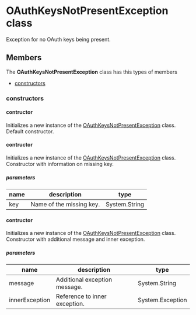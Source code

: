 
# OAuthKeysNotPresentException class

Exception for no OAuth keys being present.

## Members

The **OAuthKeysNotPresentException** class has this types of members

* [constructors](#constructors)

### constructors

#### contructor

Initializes a new instance of the [OAuthKeysNotPresentException](Microsoft_Toolkit_Uwp_Services_Exceptions_OAuthKeysNotPresentException.md) class.            Default constructor.

#### contructor

Initializes a new instance of the [OAuthKeysNotPresentException](Microsoft_Toolkit_Uwp_Services_Exceptions_OAuthKeysNotPresentException.md) class.            Constructor with information on missing key.

##### parameters



| name | description | type || --- | --- | --- || key | Name of the missing key. | System.String |
#### contructor

Initializes a new instance of the [OAuthKeysNotPresentException](Microsoft_Toolkit_Uwp_Services_Exceptions_OAuthKeysNotPresentException.md) class.            Constructor with additional message and inner exception.

##### parameters



| name | description | type || --- | --- | --- || message | Additional exception message. | System.String || innerException | Reference to inner exception. | System.Exception |